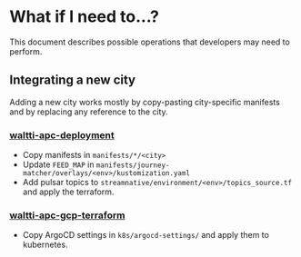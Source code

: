 # What if I need to...?

This document describes possible operations that developers may need to perform.

## Integrating a new city

Adding a new city works mostly by copy-pasting city-specific manifests and by replacing any reference to the city.

### [waltti-apc-deployment](https://github.com/tvv-lippu-ja-maksujarjestelma-oy/waltti-apc-deployment)
- Copy manifests in `manifests/*/<city>`
- Update `FEED_MAP` in `manifests/journey-matcher/overlays/<env>/kustomization.yaml`
- Add pulsar topics to `streamnative/environment/<env>/topics_source.tf` and apply the terraform.

### [waltti-apc-gcp-terraform](https://github.com/tvv-lippu-ja-maksujarjestelma-oy/waltti-apc-gcp-terraform)
- Copy ArgoCD settings in `k8s/argocd-settings/` and apply them to kubernetes.
